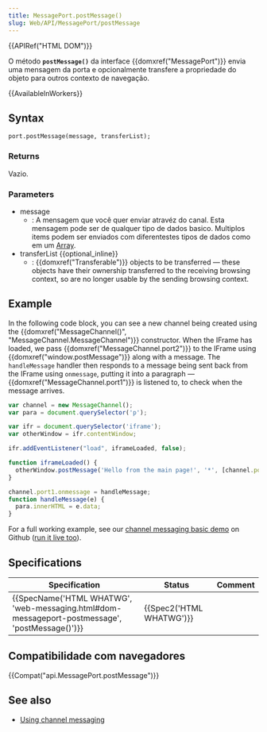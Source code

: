 ```yaml
---
title: MessagePort.postMessage()
slug: Web/API/MessagePort/postMessage
---
```


{{APIRef("HTML DOM")}}

O método **`postMessage()`** da interface {{domxref("MessagePort")}} envia uma mensagem da porta e opcionalmente transfere a propriedade do objeto para outros contexto de navegação.

{{AvailableInWorkers}}

## Syntax

```
port.postMessage(message, transferList);
```

### Returns

Vazio.

### Parameters

- message
  - : A mensagem que você quer enviar atravéz do canal. Esta mensagem pode ser de qualquer tipo de dados basico. Multiplos items podem ser enviados com diferentestes tipos de dados como em um [Array](/pt-BR/docs/Web/JavaScript/Reference/Global_Objects/Array).
- transferList {{optional_inline}}
  - : {{domxref("Transferable")}} objects to be transferred — these objects have their ownership transferred to the receiving browsing context, so are no longer usable by the sending browsing context.

## Example

In the following code block, you can see a new channel being created using the {{domxref("MessageChannel()", "MessageChannel.MessageChannel")}} constructor. When the IFrame has loaded, we pass {{domxref("MessageChannel.port2")}} to the IFrame using {{domxref("window.postMessage")}} along with a message. The `handleMessage` handler then responds to a message being sent back from the IFrame using `onmessage`, putting it into a paragraph — {{domxref("MessageChannel.port1")}} is listened to, to check when the message arrives.

```js
var channel = new MessageChannel();
var para = document.querySelector('p');

var ifr = document.querySelector('iframe');
var otherWindow = ifr.contentWindow;

ifr.addEventListener("load", iframeLoaded, false);

function iframeLoaded() {
  otherWindow.postMessage('Hello from the main page!', '*', [channel.port2]);
}

channel.port1.onmessage = handleMessage;
function handleMessage(e) {
  para.innerHTML = e.data;
}
```

For a full working example, see our [channel messaging basic demo](https://github.com/mdn/dom-examples/tree/master/channel-messaging-basic) on Github ([run it live too](https://mdn.github.io/dom-examples/channel-messaging-basic/)).

## Specifications

| Specification                                                                                                                | Status                           | Comment |
| ---------------------------------------------------------------------------------------------------------------------------- | -------------------------------- | ------- |
| {{SpecName('HTML WHATWG', 'web-messaging.html#dom-messageport-postmessage', 'postMessage()')}} | {{Spec2('HTML WHATWG')}} |         |

## Compatibilidade com navegadores

{{Compat("api.MessagePort.postMessage")}}

## See also

- [Using channel messaging](/pt-BR/docs/Web/API/Channel_Messaging_API/Using_channel_messaging)
